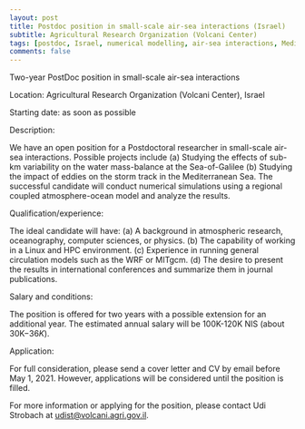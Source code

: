 ```yaml
---
layout: post
title: Postdoc position in small-scale air-sea interactions (Israel)
subtitle: Agricultural Research Organization (Volcani Center)
tags: [postdoc, Israel, numerical modelling, air-sea interactions, Mediterranean Sea]
comments: false
---
```


Two-year PostDoc position in small-scale air-sea interactions

Location: Agricultural Research Organization (Volcani Center), Israel

Starting date: as soon as possible

 

Description:

We have an open position for a Postdoctoral researcher in small-scale air-sea interactions. Possible projects include (a) Studying the effects of sub-km variability on the water mass-balance at the Sea-of-Galilee (b) Studying the impact of eddies on the storm track in the Mediterranean Sea. The successful candidate will conduct numerical simulations using a regional coupled atmosphere-ocean model and analyze the results.

Qualification/experience:

The ideal candidate will have: (a) A background in atmospheric research, oceanography, computer sciences, or physics. (b) The capability of working in a Linux and HPC environment. (c) Experience in running general circulation models such as the WRF or MITgcm. (d) The desire to present the results in international conferences and summarize them in journal publications.

Salary and conditions:

The position is offered for two years with a possible extension for an additional year. The estimated annual salary will be 100K-120K NIS (about 30K$-36K$).

Application:

For full consideration, please send a cover letter and CV by email before May 1, 2021. However, applications will be considered until the position is filled.

 

For more information or applying for the position, please contact Udi Strobach at udist@volcani.agri.gov.il.

